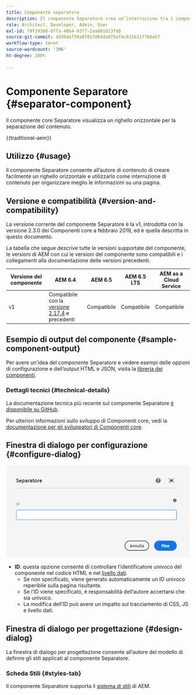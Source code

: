 ```yaml
---
title: Componente separatore
description: Il componente Separatore crea un’interruzione tra i componenti di una pagina
role: Architect, Developer, Admin, User
exl-id: 79f19368-67fa-4864-93f7-2aa801d13fdb
source-git-commit: dd30def59a8f037864da875ef4c831b11f766e57
workflow-type: tm+mt
source-wordcount: '306'
ht-degree: 100%

---
```



# Componente Separatore {#separator-component}

Il componente core Separatore visualizza un righello orizzontale per la separazione del contenuto.

{{traditional-aem}}

## Utilizzo {#usage}

Il componente Separatore consente all’autore di contenuto di creare facilmente un righello orizzontale e utilizzarlo come interruzione di contenuto per organizzare meglio le informazioni su una pagina.

## Versione e compatibilità {#version-and-compatibility}

La versione corrente del componente Separatore è la v1, introdotta con la versione 2.3.0 dei Componenti core a febbraio 2019, ed è quella descritta in questo documento.

La tabella che segue descrive tutte le versioni supportate del componente, le versioni di AEM con cui le versioni del componente sono compatibili e i collegamenti alla documentazione delle versioni precedenti.

| Versione del componente | AEM 6.4 | AEM 6.5 | AEM 6.5 LTS | AEM as a Cloud Service |
|---|---|---|---|---|
| v1 | Compatibile con la <br>[versione 2.17.4](/help/versions.md) e precedenti | Compatibile | Compatibile | Compatibile |

## Esempio di output del componente {#sample-component-output}

Per avere un’idea del componente Separatore e vedere esempi delle opzioni di configurazione e dell’output HTML e JSON, visita la [libreria dei componenti](https://adobe.com/go/aem_cmp_library_separator_it).

### Dettagli tecnici {#technical-details}

La documentazione tecnica più recente sul componente Separatore [è disponibile su GitHub](https://adobe.com/go/aem_cmp_tech_separator_v1_it).

Per ulteriori informazioni sullo sviluppo di Componenti core, vedi la [documentazione per gli sviluppatori di Componenti core](/help/developing/overview.md).

## Finestra di dialogo per configurazione {#configure-dialog}

![Finestra di dialogo per modifica del componente Separatore](/help/assets/separator-edit.png)

* **ID**: questa opzione consente di controllare l’identificatore univoco del componente nel codice HTML e nel [livello dati](/help/developing/data-layer/overview.md).
   * Se non specificato, viene generato automaticamente un ID univoco reperibile sulla pagina risultante.
   * Se l’ID viene specificato, è responsabilità dell’autore accertarsi che sia univoco.
   * La modifica dell’ID può avere un impatto sul tracciamento di CSS, JS e livello dati.

## Finestra di dialogo per progettazione {#design-dialog}

La finestra di dialogo per progettazione consente all’autore del modello di definire gli stili applicati al componente Separatore.

### Scheda Stili {#styles-tab}

Il componente Separatore supporta il [sistema di stili](/help/get-started/authoring.md#component-styling) di AEM.
